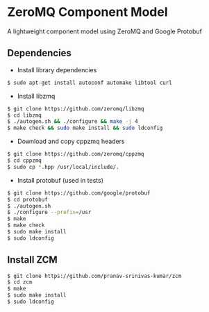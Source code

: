 ZeroMQ Component Model
======================

A lightweight component model using ZeroMQ and Google Protobuf

Dependencies
------------

* Install library dependencies

```bash
$ sudo apt-get install autoconf automake libtool curl
```

* Install libzmq

```bash
$ git clone https://github.com/zeromq/libzmq
$ cd libzmq
$ ./autogen.sh && ./configure && make -j 4
$ make check && sudo make install && sudo ldconfig
```

* Download and copy cppzmq headers

```bash
$ git clone https://github.com/zeromq/cppzmq
$ cd cppzmq
$ sudo cp *.hpp /usr/local/include/.
```

* Install protobuf (used in tests)

```bash
$ git clone https://github.com/google/protobuf
$ cd protobuf
$ ./autogen.sh
$ ./configure --prefix=/usr
$ make
$ make check
$ sudo make install
$ sudo ldconfig
```

Install ZCM
------------

```bash
$ git clone https://github.com/pranav-srinivas-kumar/zcm
$ cd zcm
$ make
$ sudo make install
$ sudo ldconfig
```
